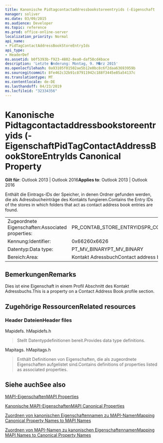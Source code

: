```yaml
---
title: Kanonische Pidtagcontactaddressbookstoreentryids (-Eigenschaft
manager: soliver
ms.date: 03/09/2015
ms.audience: Developer
ms.topic: reference
ms.prod: office-online-server
localization_priority: Normal
api_name:
- PidTagContactAddressBookStoreEntryIds
api_type:
- HeaderDef
ms.assetid: b0f5393b-f923-4802-8ea0-daf58cd4bace
description: 'Letzte �nderung: Montag, 9. M�rz 2015'
ms.openlocfilehash: 0a93105f01502ae5b12e0bc8c6f2daa63693959b
ms.sourcegitcommit: 8fe462c32b91c87911942c188f3445e85a54137c
ms.translationtype: MT
ms.contentlocale: de-DE
ms.lasthandoff: 04/23/2019
ms.locfileid: "32334356"
---
```

# <a name="pidtagcontactaddressbookstoreentryids-canonical-property"></a><span data-ttu-id="c4e84-103">Kanonische Pidtagcontactaddressbookstoreentryids (-Eigenschaft</span><span class="sxs-lookup"><span data-stu-id="c4e84-103">PidTagContactAddressBookStoreEntryIds Canonical Property</span></span>

  
  
<span data-ttu-id="c4e84-104">**Gilt für**: Outlook 2013 | Outlook 2016</span><span class="sxs-lookup"><span data-stu-id="c4e84-104">**Applies to**: Outlook 2013 | Outlook 2016</span></span> 
  
<span data-ttu-id="c4e84-105">Enthält die Eintrags-IDs der Speicher, in denen Ordner gefunden werden, die als Adressbucheinträge des Kontakts fungieren.</span><span class="sxs-lookup"><span data-stu-id="c4e84-105">Contains the Entry IDs of the stores in which folders that act as contact address book entries are found.</span></span>
  
|||
|:-----|:-----|
|<span data-ttu-id="c4e84-106">Zugeordnete Eigenschaften:</span><span class="sxs-lookup"><span data-stu-id="c4e84-106">Associated properties:</span></span>  <br/> |<span data-ttu-id="c4e84-107">PR_CONTAB_STORE_ENTRYIDS</span><span class="sxs-lookup"><span data-stu-id="c4e84-107">PR_CONTAB_STORE_ENTRYIDS</span></span>  <br/> |
|<span data-ttu-id="c4e84-108">Kennung:</span><span class="sxs-lookup"><span data-stu-id="c4e84-108">Identifier:</span></span>  <br/> |<span data-ttu-id="c4e84-109">0x6626</span><span class="sxs-lookup"><span data-stu-id="c4e84-109">0x6626</span></span>  <br/> |
|<span data-ttu-id="c4e84-110">Datentyp:</span><span class="sxs-lookup"><span data-stu-id="c4e84-110">Data type:</span></span>  <br/> |<span data-ttu-id="c4e84-111">PT_MV_BINARY</span><span class="sxs-lookup"><span data-stu-id="c4e84-111">PT_MV_BINARY</span></span>  <br/> |
|<span data-ttu-id="c4e84-112">Bereich:</span><span class="sxs-lookup"><span data-stu-id="c4e84-112">Area:</span></span>  <br/> |<span data-ttu-id="c4e84-113">Kontakt Adressbuch</span><span class="sxs-lookup"><span data-stu-id="c4e84-113">Contact address book</span></span>  <br/> |
   
## <a name="remarks"></a><span data-ttu-id="c4e84-114">Bemerkungen</span><span class="sxs-lookup"><span data-stu-id="c4e84-114">Remarks</span></span>

<span data-ttu-id="c4e84-115">Dies ist eine Eigenschaft in einem Profil Abschnitt des Kontakt Adressbuchs.</span><span class="sxs-lookup"><span data-stu-id="c4e84-115">This is a property on a Contact Address Book profile section.</span></span>
  
## <a name="related-resources"></a><span data-ttu-id="c4e84-116">Zugehörige Ressourcen</span><span class="sxs-lookup"><span data-stu-id="c4e84-116">Related resources</span></span>

### <a name="header-files"></a><span data-ttu-id="c4e84-117">Header Dateien</span><span class="sxs-lookup"><span data-stu-id="c4e84-117">Header files</span></span>

<span data-ttu-id="c4e84-118">Mapidefs. h</span><span class="sxs-lookup"><span data-stu-id="c4e84-118">Mapidefs.h</span></span>
  
> <span data-ttu-id="c4e84-119">Stellt Datentypdefinitionen bereit.</span><span class="sxs-lookup"><span data-stu-id="c4e84-119">Provides data type definitions.</span></span>
    
<span data-ttu-id="c4e84-120">Mapitags. h</span><span class="sxs-lookup"><span data-stu-id="c4e84-120">Mapitags.h</span></span>
  
> <span data-ttu-id="c4e84-121">Enthält Definitionen von Eigenschaften, die als zugeordnete Eigenschaften aufgelistet sind.</span><span class="sxs-lookup"><span data-stu-id="c4e84-121">Contains definitions of properties listed as associated properties.</span></span>
    
## <a name="see-also"></a><span data-ttu-id="c4e84-122">Siehe auch</span><span class="sxs-lookup"><span data-stu-id="c4e84-122">See also</span></span>



[<span data-ttu-id="c4e84-123">MAPI-Eigenschaften</span><span class="sxs-lookup"><span data-stu-id="c4e84-123">MAPI Properties</span></span>](mapi-properties.md)
  
[<span data-ttu-id="c4e84-124">Kanonische MAPI-Eigenschaften</span><span class="sxs-lookup"><span data-stu-id="c4e84-124">MAPI Canonical Properties</span></span>](mapi-canonical-properties.md)
  
[<span data-ttu-id="c4e84-125">Zuordnen von kanonischen Eigenschaftennamen zu MAPI-Namen</span><span class="sxs-lookup"><span data-stu-id="c4e84-125">Mapping Canonical Property Names to MAPI Names</span></span>](mapping-canonical-property-names-to-mapi-names.md)
  
[<span data-ttu-id="c4e84-126">Zuordnen von MAPI-Namen zu kanonischen Eigenschaftennamen</span><span class="sxs-lookup"><span data-stu-id="c4e84-126">Mapping MAPI Names to Canonical Property Names</span></span>](mapping-mapi-names-to-canonical-property-names.md)

